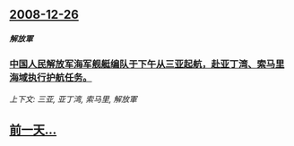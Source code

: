 ## [2008-12-26](/news/2008/12/26/index.md)

##### 解放軍
### [中国人民解放军海军舰艇编队于下午从三亚起航，赴亚丁湾、索马里海域执行护航任务。](/news/2008/12/26/中国人民解放军海军舰艇编队于下午从三亚起航-赴亚丁湾-索马里海域执行护航任务.md)
_上下文: 三亚, 亚丁湾, 索马里, 解放軍_

## [前一天...](/news/2008/12/25/index.md)


